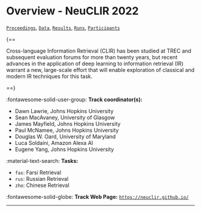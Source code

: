 # Overview - NeuCLIR 2022

[`Proceedings`](./proceedings.md), [`Data`](./data.md), [`Results`](./results.md), [`Runs`](./runs.md), [`Participants`](./participants.md)

{==

Cross-language Information Retrieval (CLIR) has been studied at TREC and subsequent evaluation forums for more than twenty years, but recent advances in the application of deep learning to information retrieval (IR) warrant a new, large-scale effort that will enable exploration of classical and modern IR techniques for this task.

==}

:fontawesome-solid-user-group: **Track coordinator(s):**

- Dawn Lawrie, Johns Hopkins University 
- Sean MacAvaney, University of Glasgow 
- James Mayfield, Johns Hopkins University 
- Paul McNamee, Johns Hopkins University 
- Douglas W. Oard, University of Maryland 
- Luca Soldaini, Amazon Alexa AI 
- Eugene Yang, Johns Hopkins University 

:material-text-search: **Tasks:**

- `fas`: Farsi Retrieval 
- `rus`: Russian Retrieval 
- `zho`: Chinese Retrieval 

:fontawesome-solid-globe: **Track Web Page:** [`https://neuclir.github.io/`](https://neuclir.github.io/) 

---

